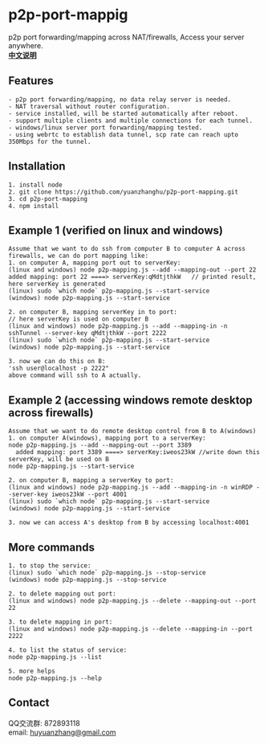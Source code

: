 # p2p-port-mappig
p2p port forwarding/mapping across NAT/firewalls, Access your server anywhere.
<br />
<a href="https://github.com/yuanzhanghu/p2p-port-mapping/blob/master/README_Chinese.md"><strong>中文说明</strong></a>
## Features
```
- p2p port forwarding/mapping, no data relay server is needed.
- NAT traversal without router configuration.
- service installed, will be started automatically after reboot.
- support multiple clients and multiple connections for each tunnel.
- windows/linux server port forwarding/mapping tested.
- using webrtc to establish data tunnel, scp rate can reach upto 350Mbps for the tunnel.
```
## Installation
```
1. install node
2. git clone https://github.com/yuanzhanghu/p2p-port-mapping.git
3. cd p2p-port-mapping
4. npm install
```
## Example 1 (verified on linux and windows)
```
Assume that we want to do ssh from computer B to computer A across firewalls, we can do port mapping like:
1. on computer A, mapping port out to serverKey:
(linux and windows) node p2p-mapping.js --add --mapping-out --port 22
added mapping: port 22 ====> serverKey:qMdtjthkW   // printed result, here serverKey is generated
(linux) sudo `which node` p2p-mapping.js --start-service
(windows) node p2p-mapping.js --start-service

2. on computer B, mapping serverKey in to port:
// here serverKey is used on computer B
(linux and windows) node p2p-mapping.js --add --mapping-in -n sshTunnel --server-key qMdtjthkW --port 2222
(linux) sudo `which node` p2p-mapping.js --start-service
(windows) node p2p-mapping.js --start-service

3. now we can do this on B:
'ssh user@localhost -p 2222"
above command will ssh to A actually.
```
## Example 2 (accessing windows remote desktop across firewalls)
```
Assume that we want to do remote desktop control from B to A(windows)
1. on computer A(windows), mapping port to a serverKey:
node p2p-mapping.js --add --mapping-out --port 3389
  added mapping: port 3389 ====> serverKey:iweos23kW //write down this serverKey, will be used on B
node p2p-mapping.js --start-service

2. on computer B, mapping a serverKey to port:
(linux and windows) node p2p-mapping.js --add --mapping-in -n winRDP --server-key iweos23kW --port 4001
(linux) sudo `which node` p2p-mapping.js --start-service
(windows) node p2p-mapping.js --start-service

3. now we can access A's desktop from B by accessing localhost:4001
```
## More commands
```
1. to stop the service: 
(linux) sudo `which node` p2p-mapping.js --stop-service
(windows) node p2p-mapping.js --stop-service

2. to delete mapping out port: 
(linux and windows) node p2p-mapping.js --delete --mapping-out --port 22

3. to delete mapping in port: 
(linux and windows) node p2p-mapping.js --delete --mapping-in --port 2222

4. to list the status of service: 
node p2p-mapping.js --list

5. more helps
node p2p-mapping.js --help

```
## Contact
QQ交流群: 872893118
<br />
email: huyuanzhang@gmail.com
